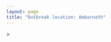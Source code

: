 ```yaml
---
layout: page
title: "Outbreak location: Ambarnath"
---
```

<div id="mapid">
<script src="https://buda-magenta.github.io/hazard_map/load_map.js"></script>
><script>
var marker_outbreak = L.marker([19.143607, 73.295535],{"autoPan": true}).addTo(map); marker_outbreak.bindTooltip("Ambarnath").openTooltip();

var circle_1 = L.circle([19.194329, 72.970178], {"pane": "markerPane", "color": "red", "fill": true, "fillOpacity": 0.2, "fillRule": "evenodd", "lineCap": "round", "lineJoin": "round", "opacity": 1.0, "radius": 672892, "stroke": true, "weight": 2}).addTo(map);
circle_1.bindTooltip("Thane<br>rank: 1<br>hazard index: 0.168223")

var circle_2 = L.circle([25.895924, 82.437716], {"pane": "markerPane", "color": "red", "fill": true, "fillOpacity": 0.2, "fillRule": "evenodd", "lineCap": "round", "lineJoin": "round", "opacity": 1.0, "radius": 512451, "stroke": true, "weight": 2}).addTo(map);
circle_2.bindTooltip("Badlapur<br>rank: 2<br>hazard index: 0.128113")

var circle_3 = L.circle([19.261944, 73.194760], {"pane": "markerPane", "color": "red", "fill": true, "fillOpacity": 0.2, "fillRule": "evenodd", "lineCap": "round", "lineJoin": "round", "opacity": 1.0, "radius": 229942, "stroke": true, "weight": 2}).addTo(map);
circle_3.bindTooltip("Ulhas Nagar<br>rank: 3<br>hazard index: 0.057486")

var circle_4 = L.circle([19.075990, 72.877393], {"pane": "markerPane", "color": "red", "fill": true, "fillOpacity": 0.2, "fillRule": "evenodd", "lineCap": "round", "lineJoin": "round", "opacity": 1.0, "radius": 55414, "stroke": true, "weight": 2}).addTo(map);
circle_4.bindTooltip("Mumbai<br>rank: 4<br>hazard index: 0.013854")

var circle_5 = L.circle([18.521428, 73.854454], {"pane": "markerPane", "color": "red", "fill": true, "fillOpacity": 0.2, "fillRule": "evenodd", "lineCap": "round", "lineJoin": "round", "opacity": 1.0, "radius": 14188, "stroke": true, "weight": 2}).addTo(map);
circle_5.bindTooltip("Pune<br>rank: 5<br>hazard index: 0.003547")

var circle_6 = L.circle([20.011247, 73.790236], {"pane": "markerPane", "color": "red", "fill": true, "fillOpacity": 0.2, "fillRule": "evenodd", "lineCap": "round", "lineJoin": "round", "opacity": 1.0, "radius": 7259, "stroke": true, "weight": 2}).addTo(map);
circle_6.bindTooltip("Nashik<br>rank: 6<br>hazard index: 0.001815")

var circle_7 = L.circle([15.398403, 73.812918], {"pane": "markerPane", "color": "red", "fill": true, "fillOpacity": 0.2, "fillRule": "evenodd", "lineCap": "round", "lineJoin": "round", "opacity": 1.0, "radius": 5442, "stroke": true, "weight": 2}).addTo(map);
circle_7.bindTooltip("Vasco Da Gama<br>rank: 7<br>hazard index: 0.001361")

var circle_8 = L.circle([17.636129, 74.298278], {"pane": "markerPane", "color": "red", "fill": true, "fillOpacity": 0.2, "fillRule": "evenodd", "lineCap": "round", "lineJoin": "round", "opacity": 1.0, "radius": 4743, "stroke": true, "weight": 2}).addTo(map);
circle_8.bindTooltip("Satara<br>rank: 8<br>hazard index: 0.001186")

var circle_9 = L.circle([18.627929, 73.800983], {"pane": "markerPane", "color": "red", "fill": true, "fillOpacity": 0.2, "fillRule": "evenodd", "lineCap": "round", "lineJoin": "round", "opacity": 1.0, "radius": 4655, "stroke": true, "weight": 2}).addTo(map);
circle_9.bindTooltip("Pimpri Chinchwad<br>rank: 9<br>hazard index: 0.001164")

var circle_10 = L.circle([19.439885, 72.880383], {"pane": "markerPane", "color": "red", "fill": true, "fillOpacity": 0.2, "fillRule": "evenodd", "lineCap": "round", "lineJoin": "round", "opacity": 1.0, "radius": 2943, "stroke": true, "weight": 2}).addTo(map);
circle_10.bindTooltip("Vasai<br>rank: 10<br>hazard index: 0.000736")

var circle_11 = L.circle([26.838100, 80.934600], {"pane": "markerPane", "color": "red", "fill": true, "fillOpacity": 0.2, "fillRule": "evenodd", "lineCap": "round", "lineJoin": "round", "opacity": 1.0, "radius": 2262, "stroke": true, "weight": 2}).addTo(map);
circle_11.bindTooltip("Lucknow<br>rank: 11<br>hazard index: 0.000566")

var circle_12 = L.circle([19.295200, 72.854400], {"pane": "markerPane", "color": "red", "fill": true, "fillOpacity": 0.2, "fillRule": "evenodd", "lineCap": "round", "lineJoin": "round", "opacity": 1.0, "radius": 1963, "stroke": true, "weight": 2}).addTo(map);
circle_12.bindTooltip("Mira-Bhayandar<br>rank: 12<br>hazard index: 0.000491")

var circle_13 = L.circle([19.362531, 73.078475], {"pane": "markerPane", "color": "red", "fill": true, "fillOpacity": 0.2, "fillRule": "evenodd", "lineCap": "round", "lineJoin": "round", "opacity": 1.0, "radius": 1714, "stroke": true, "weight": 2}).addTo(map);
circle_13.bindTooltip("Bhiwandi<br>rank: 13<br>hazard index: 0.000429")

var circle_14 = L.circle([28.651718, 77.221939], {"pane": "markerPane", "color": "red", "fill": true, "fillOpacity": 0.2, "fillRule": "evenodd", "lineCap": "round", "lineJoin": "round", "opacity": 1.0, "radius": 1368, "stroke": true, "weight": 2}).addTo(map);
circle_14.bindTooltip("Delhi<br>rank: 14<br>hazard index: 0.000342")

var circle_15 = L.circle([12.869810, 74.843008], {"pane": "markerPane", "color": "red", "fill": true, "fillOpacity": 0.2, "fillRule": "evenodd", "lineCap": "round", "lineJoin": "round", "opacity": 1.0, "radius": 1079, "stroke": true, "weight": 2}).addTo(map);
circle_15.bindTooltip("Mangalore<br>rank: 15<br>hazard index: 0.000270")

var circle_16 = L.circle([25.335649, 83.007629], {"pane": "markerPane", "color": "red", "fill": true, "fillOpacity": 0.2, "fillRule": "evenodd", "lineCap": "round", "lineJoin": "round", "opacity": 1.0, "radius": 965, "stroke": true, "weight": 2}).addTo(map);
circle_16.bindTooltip("Varanasi<br>rank: 16<br>hazard index: 0.000241")

var circle_17 = L.circle([21.170200, 72.831100], {"pane": "markerPane", "color": "red", "fill": true, "fillOpacity": 0.2, "fillRule": "evenodd", "lineCap": "round", "lineJoin": "round", "opacity": 1.0, "radius": 951, "stroke": true, "weight": 2}).addTo(map);
circle_17.bindTooltip("Surat<br>rank: 17<br>hazard index: 0.000238")

var circle_18 = L.circle([23.021624, 72.579707], {"pane": "markerPane", "color": "red", "fill": true, "fillOpacity": 0.2, "fillRule": "evenodd", "lineCap": "round", "lineJoin": "round", "opacity": 1.0, "radius": 937, "stroke": true, "weight": 2}).addTo(map);
circle_18.bindTooltip("Ahmedabad<br>rank: 18<br>hazard index: 0.000234")

var circle_19 = L.circle([25.438130, 81.833800], {"pane": "markerPane", "color": "red", "fill": true, "fillOpacity": 0.2, "fillRule": "evenodd", "lineCap": "round", "lineJoin": "round", "opacity": 1.0, "radius": 897, "stroke": true, "weight": 2}).addTo(map);
circle_19.bindTooltip("Allahabad<br>rank: 19<br>hazard index: 0.000224")

var circle_20 = L.circle([19.250000, 74.750000], {"pane": "markerPane", "color": "red", "fill": true, "fillOpacity": 0.2, "fillRule": "evenodd", "lineCap": "round", "lineJoin": "round", "opacity": 1.0, "radius": 845, "stroke": true, "weight": 2}).addTo(map);
circle_20.bindTooltip("Ahmadnagar<br>rank: 20<br>hazard index: 0.000211")

var circle_21 = L.circle([23.160894, 79.949770], {"pane": "markerPane", "color": "red", "fill": true, "fillOpacity": 0.2, "fillRule": "evenodd", "lineCap": "round", "lineJoin": "round", "opacity": 1.0, "radius": 842, "stroke": true, "weight": 2}).addTo(map);
circle_21.bindTooltip("Jabalpur<br>rank: 21<br>hazard index: 0.000211")

var circle_22 = L.circle([17.388786, 78.461065], {"pane": "markerPane", "color": "red", "fill": true, "fillOpacity": 0.2, "fillRule": "evenodd", "lineCap": "round", "lineJoin": "round", "opacity": 1.0, "radius": 836, "stroke": true, "weight": 2}).addTo(map);
circle_22.bindTooltip("Hyderabad<br>rank: 22<br>hazard index: 0.000209")

var circle_23 = L.circle([21.149813, 79.082056], {"pane": "markerPane", "color": "red", "fill": true, "fillOpacity": 0.2, "fillRule": "evenodd", "lineCap": "round", "lineJoin": "round", "opacity": 1.0, "radius": 794, "stroke": true, "weight": 2}).addTo(map);
circle_23.bindTooltip("Nagpur<br>rank: 23<br>hazard index: 0.000199")

var circle_24 = L.circle([8.576971, 77.050125], {"pane": "markerPane", "color": "red", "fill": true, "fillOpacity": 0.2, "fillRule": "evenodd", "lineCap": "round", "lineJoin": "round", "opacity": 1.0, "radius": 666, "stroke": true, "weight": 2}).addTo(map);
circle_24.bindTooltip("Thiruvananthapuram<br>rank: 24<br>hazard index: 0.000167")

var circle_25 = L.circle([12.979120, 77.591300], {"pane": "markerPane", "color": "red", "fill": true, "fillOpacity": 0.2, "fillRule": "evenodd", "lineCap": "round", "lineJoin": "round", "opacity": 1.0, "radius": 622, "stroke": true, "weight": 2}).addTo(map);
circle_25.bindTooltip("Bangalore<br>rank: 25<br>hazard index: 0.000156")

var circle_26 = L.circle([20.843512, 75.525927], {"pane": "markerPane", "color": "red", "fill": true, "fillOpacity": 0.2, "fillRule": "evenodd", "lineCap": "round", "lineJoin": "round", "opacity": 1.0, "radius": 588, "stroke": true, "weight": 2}).addTo(map);
circle_26.bindTooltip("Jalgaon<br>rank: 26<br>hazard index: 0.000147")

var circle_27 = L.circle([26.671329, 83.364583], {"pane": "markerPane", "color": "red", "fill": true, "fillOpacity": 0.2, "fillRule": "evenodd", "lineCap": "round", "lineJoin": "round", "opacity": 1.0, "radius": 539, "stroke": true, "weight": 2}).addTo(map);
circle_27.bindTooltip("Gorakhpur<br>rank: 27<br>hazard index: 0.000135")

var circle_28 = L.circle([19.877263, 75.339024], {"pane": "markerPane", "color": "red", "fill": true, "fillOpacity": 0.2, "fillRule": "evenodd", "lineCap": "round", "lineJoin": "round", "opacity": 1.0, "radius": 516, "stroke": true, "weight": 2}).addTo(map);
circle_28.bindTooltip("Aurangabad<br>rank: 28<br>hazard index: 0.000129")

var circle_29 = L.circle([17.849907, 75.276320], {"pane": "markerPane", "color": "red", "fill": true, "fillOpacity": 0.2, "fillRule": "evenodd", "lineCap": "round", "lineJoin": "round", "opacity": 1.0, "radius": 500, "stroke": true, "weight": 2}).addTo(map);
circle_29.bindTooltip("Solapur<br>rank: 29<br>hazard index: 0.000125")

var circle_30 = L.circle([25.531031, 78.652689], {"pane": "markerPane", "color": "red", "fill": true, "fillOpacity": 0.2, "fillRule": "evenodd", "lineCap": "round", "lineJoin": "round", "opacity": 1.0, "radius": 482, "stroke": true, "weight": 2}).addTo(map);
circle_30.bindTooltip("Jhansi<br>rank: 30<br>hazard index: 0.000121")

var circle_31 = L.circle([22.541418, 88.357691], {"pane": "markerPane", "color": "red", "fill": true, "fillOpacity": 0.2, "fillRule": "evenodd", "lineCap": "round", "lineJoin": "round", "opacity": 1.0, "radius": 473, "stroke": true, "weight": 2}).addTo(map);
circle_31.bindTooltip("Kolkata<br>rank: 31<br>hazard index: 0.000118")

var circle_32 = L.circle([13.083694, 80.270186], {"pane": "markerPane", "color": "red", "fill": true, "fillOpacity": 0.2, "fillRule": "evenodd", "lineCap": "round", "lineJoin": "round", "opacity": 1.0, "radius": 400, "stroke": true, "weight": 2}).addTo(map);
circle_32.bindTooltip("Chennai<br>rank: 32<br>hazard index: 0.000100")

var circle_33 = L.circle([11.258608, 75.778874], {"pane": "markerPane", "color": "red", "fill": true, "fillOpacity": 0.2, "fillRule": "evenodd", "lineCap": "round", "lineJoin": "round", "opacity": 1.0, "radius": 370, "stroke": true, "weight": 2}).addTo(map);
circle_33.bindTooltip("Kozhikode<br>rank: 33<br>hazard index: 0.000093")

var circle_34 = L.circle([22.297314, 73.194257], {"pane": "markerPane", "color": "red", "fill": true, "fillOpacity": 0.2, "fillRule": "evenodd", "lineCap": "round", "lineJoin": "round", "opacity": 1.0, "radius": 363, "stroke": true, "weight": 2}).addTo(map);
circle_34.bindTooltip("Vadodara<br>rank: 34<br>hazard index: 0.000091")

var circle_35 = L.circle([20.952407, 72.932383], {"pane": "markerPane", "color": "red", "fill": true, "fillOpacity": 0.2, "fillRule": "evenodd", "lineCap": "round", "lineJoin": "round", "opacity": 1.0, "radius": 360, "stroke": true, "weight": 2}).addTo(map);
circle_35.bindTooltip("Navsari<br>rank: 35<br>hazard index: 0.000090")

var circle_36 = L.circle([19.169335, 77.311013], {"pane": "markerPane", "color": "red", "fill": true, "fillOpacity": 0.2, "fillRule": "evenodd", "lineCap": "round", "lineJoin": "round", "opacity": 1.0, "radius": 352, "stroke": true, "weight": 2}).addTo(map);
circle_36.bindTooltip("Nanded Waghala<br>rank: 36<br>hazard index: 0.000088")

var circle_37 = L.circle([20.432402, 73.141172], {"pane": "markerPane", "color": "red", "fill": true, "fillOpacity": 0.2, "fillRule": "evenodd", "lineCap": "round", "lineJoin": "round", "opacity": 1.0, "radius": 346, "stroke": true, "weight": 2}).addTo(map);
circle_37.bindTooltip("Valsad<br>rank: 37<br>hazard index: 0.000087")

var circle_38 = L.circle([20.993276, 75.839983], {"pane": "markerPane", "color": "red", "fill": true, "fillOpacity": 0.2, "fillRule": "evenodd", "lineCap": "round", "lineJoin": "round", "opacity": 1.0, "radius": 332, "stroke": true, "weight": 2}).addTo(map);
circle_38.bindTooltip("Bhusawal<br>rank: 38<br>hazard index: 0.000083")

var circle_39 = L.circle([23.258486, 77.401989], {"pane": "markerPane", "color": "red", "fill": true, "fillOpacity": 0.2, "fillRule": "evenodd", "lineCap": "round", "lineJoin": "round", "opacity": 1.0, "radius": 331, "stroke": true, "weight": 2}).addTo(map);
circle_39.bindTooltip("Bhopal<br>rank: 39<br>hazard index: 0.000083")

var circle_40 = L.circle([25.609324, 85.123525], {"pane": "markerPane", "color": "red", "fill": true, "fillOpacity": 0.2, "fillRule": "evenodd", "lineCap": "round", "lineJoin": "round", "opacity": 1.0, "radius": 322, "stroke": true, "weight": 2}).addTo(map);
circle_40.bindTooltip("Patna<br>rank: 40<br>hazard index: 0.000081")

var circle_41 = L.circle([8.887951, 76.595501], {"pane": "markerPane", "color": "red", "fill": true, "fillOpacity": 0.2, "fillRule": "evenodd", "lineCap": "round", "lineJoin": "round", "opacity": 1.0, "radius": 309, "stroke": true, "weight": 2}).addTo(map);
circle_41.bindTooltip("Kollam<br>rank: 41<br>hazard index: 0.000077")

var circle_42 = L.circle([19.918233, 75.868625], {"pane": "markerPane", "color": "red", "fill": true, "fillOpacity": 0.2, "fillRule": "evenodd", "lineCap": "round", "lineJoin": "round", "opacity": 1.0, "radius": 284, "stroke": true, "weight": 2}).addTo(map);
circle_42.bindTooltip("Jalna<br>rank: 42<br>hazard index: 0.000071")

var circle_43 = L.circle([10.525626, 76.213254], {"pane": "markerPane", "color": "red", "fill": true, "fillOpacity": 0.2, "fillRule": "evenodd", "lineCap": "round", "lineJoin": "round", "opacity": 1.0, "radius": 282, "stroke": true, "weight": 2}).addTo(map);
circle_43.bindTooltip("Thrissur<br>rank: 43<br>hazard index: 0.000071")

var circle_44 = L.circle([13.341917, 74.747323], {"pane": "markerPane", "color": "red", "fill": true, "fillOpacity": 0.2, "fillRule": "evenodd", "lineCap": "round", "lineJoin": "round", "opacity": 1.0, "radius": 279, "stroke": true, "weight": 2}).addTo(map);
circle_44.bindTooltip("Udupi<br>rank: 44<br>hazard index: 0.000070")

var circle_45 = L.circle([16.850253, 74.594888], {"pane": "markerPane", "color": "red", "fill": true, "fillOpacity": 0.2, "fillRule": "evenodd", "lineCap": "round", "lineJoin": "round", "opacity": 1.0, "radius": 260, "stroke": true, "weight": 2}).addTo(map);
circle_45.bindTooltip("Sangli<br>rank: 45<br>hazard index: 0.000065")

var circle_46 = L.circle([26.055318, 82.993139], {"pane": "markerPane", "color": "red", "fill": true, "fillOpacity": 0.2, "fillRule": "evenodd", "lineCap": "round", "lineJoin": "round", "opacity": 1.0, "radius": 249, "stroke": true, "weight": 2}).addTo(map);
circle_46.bindTooltip("Nizamabad<br>rank: 46<br>hazard index: 0.000062")

var circle_47 = L.circle([25.954628, 83.647350], {"pane": "markerPane", "color": "red", "fill": true, "fillOpacity": 0.2, "fillRule": "evenodd", "lineCap": "round", "lineJoin": "round", "opacity": 1.0, "radius": 224, "stroke": true, "weight": 2}).addTo(map);
circle_47.bindTooltip("Maunath Bhanjan<br>rank: 47<br>hazard index: 0.000056")

var circle_48 = L.circle([24.500000, 81.000000], {"pane": "markerPane", "color": "red", "fill": true, "fillOpacity": 0.2, "fillRule": "evenodd", "lineCap": "round", "lineJoin": "round", "opacity": 1.0, "radius": 212, "stroke": true, "weight": 2}).addTo(map);
circle_48.bindTooltip("Satna<br>rank: 48<br>hazard index: 0.000053")

var circle_49 = L.circle([15.351838, 75.137985], {"pane": "markerPane", "color": "red", "fill": true, "fillOpacity": 0.2, "fillRule": "evenodd", "lineCap": "round", "lineJoin": "round", "opacity": 1.0, "radius": 207, "stroke": true, "weight": 2}).addTo(map);
circle_49.bindTooltip("Hubli<br>rank: 49<br>hazard index: 0.000052")

var circle_50 = L.circle([19.290314, 76.602903], {"pane": "markerPane", "color": "red", "fill": true, "fillOpacity": 0.2, "fillRule": "evenodd", "lineCap": "round", "lineJoin": "round", "opacity": 1.0, "radius": 206, "stroke": true, "weight": 2}).addTo(map);
circle_50.bindTooltip("Parbhani<br>rank: 50<br>hazard index: 0.000052")

var circle_51 = L.circle([24.759267, 81.655000], {"pane": "markerPane", "color": "red", "fill": true, "fillOpacity": 0.2, "fillRule": "evenodd", "lineCap": "round", "lineJoin": "round", "opacity": 1.0, "radius": 189, "stroke": true, "weight": 2}).addTo(map);
circle_51.bindTooltip("Rewa<br>rank: 51<br>hazard index: 0.000047")

var circle_52 = L.circle([24.935635, 82.647701], {"pane": "markerPane", "color": "red", "fill": true, "fillOpacity": 0.2, "fillRule": "evenodd", "lineCap": "round", "lineJoin": "round", "opacity": 1.0, "radius": 187, "stroke": true, "weight": 2}).addTo(map);
circle_52.bindTooltip("Mirzapur<br>rank: 52<br>hazard index: 0.000047")

var circle_53 = L.circle([26.915458, 75.818982], {"pane": "markerPane", "color": "red", "fill": true, "fillOpacity": 0.2, "fillRule": "evenodd", "lineCap": "round", "lineJoin": "round", "opacity": 1.0, "radius": 182, "stroke": true, "weight": 2}).addTo(map);
circle_53.bindTooltip("Jaipur<br>rank: 53<br>hazard index: 0.000046")

var circle_54 = L.circle([24.197443, 82.666145], {"pane": "markerPane", "color": "red", "fill": true, "fillOpacity": 0.2, "fillRule": "evenodd", "lineCap": "round", "lineJoin": "round", "opacity": 1.0, "radius": 176, "stroke": true, "weight": 2}).addTo(map);
circle_54.bindTooltip("Singrauli<br>rank: 54<br>hazard index: 0.000044")

var circle_55 = L.circle([20.761862, 77.192172], {"pane": "markerPane", "color": "red", "fill": true, "fillOpacity": 0.2, "fillRule": "evenodd", "lineCap": "round", "lineJoin": "round", "opacity": 1.0, "radius": 172, "stroke": true, "weight": 2}).addTo(map);
circle_55.bindTooltip("Akola<br>rank: 55<br>hazard index: 0.000043")

var circle_56 = L.circle([20.325704, 78.116914], {"pane": "markerPane", "color": "red", "fill": true, "fillOpacity": 0.2, "fillRule": "evenodd", "lineCap": "round", "lineJoin": "round", "opacity": 1.0, "radius": 170, "stroke": true, "weight": 2}).addTo(map);
circle_56.bindTooltip("Yavatmal<br>rank: 56<br>hazard index: 0.000043")

var circle_57 = L.circle([26.269721, 82.994425], {"pane": "markerPane", "color": "red", "fill": true, "fillOpacity": 0.2, "fillRule": "evenodd", "lineCap": "round", "lineJoin": "round", "opacity": 1.0, "radius": 169, "stroke": true, "weight": 2}).addTo(map);
circle_57.bindTooltip("Burhanpur<br>rank: 57<br>hazard index: 0.000042")

var circle_58 = L.circle([9.931308, 76.267414], {"pane": "markerPane", "color": "red", "fill": true, "fillOpacity": 0.2, "fillRule": "evenodd", "lineCap": "round", "lineJoin": "round", "opacity": 1.0, "radius": 166, "stroke": true, "weight": 2}).addTo(map);
circle_58.bindTooltip("Kochi<br>rank: 58<br>hazard index: 0.000042")

var circle_59 = L.circle([16.702841, 74.240533], {"pane": "markerPane", "color": "red", "fill": true, "fillOpacity": 0.2, "fillRule": "evenodd", "lineCap": "round", "lineJoin": "round", "opacity": 1.0, "radius": 163, "stroke": true, "weight": 2}).addTo(map);
circle_59.bindTooltip("Kolhapur<br>rank: 59<br>hazard index: 0.000041")

var circle_60 = L.circle([26.460914, 80.321759], {"pane": "markerPane", "color": "red", "fill": true, "fillOpacity": 0.2, "fillRule": "evenodd", "lineCap": "round", "lineJoin": "round", "opacity": 1.0, "radius": 161, "stroke": true, "weight": 2}).addTo(map);
circle_60.bindTooltip("Kanpur<br>rank: 60<br>hazard index: 0.000040")

var circle_61 = L.circle([25.843539, 80.918004], {"pane": "markerPane", "color": "red", "fill": true, "fillOpacity": 0.2, "fillRule": "evenodd", "lineCap": "round", "lineJoin": "round", "opacity": 1.0, "radius": 155, "stroke": true, "weight": 2}).addTo(map);
circle_61.bindTooltip("Fatehpur<br>rank: 61<br>hazard index: 0.000039")

var circle_62 = L.circle([26.250000, 81.250000], {"pane": "markerPane", "color": "red", "fill": true, "fillOpacity": 0.2, "fillRule": "evenodd", "lineCap": "round", "lineJoin": "round", "opacity": 1.0, "radius": 153, "stroke": true, "weight": 2}).addTo(map);
circle_62.bindTooltip("Rae Bareli<br>rank: 62<br>hazard index: 0.000038")

var circle_63 = L.circle([24.900100, 84.018211], {"pane": "markerPane", "color": "red", "fill": true, "fillOpacity": 0.2, "fillRule": "evenodd", "lineCap": "round", "lineJoin": "round", "opacity": 1.0, "radius": 152, "stroke": true, "weight": 2}).addTo(map);
circle_63.bindTooltip("Sasaram<br>rank: 63<br>hazard index: 0.000038")

var circle_64 = L.circle([25.264902, 82.985787], {"pane": "markerPane", "color": "red", "fill": true, "fillOpacity": 0.2, "fillRule": "evenodd", "lineCap": "round", "lineJoin": "round", "opacity": 1.0, "radius": 151, "stroke": true, "weight": 2}).addTo(map);
circle_64.bindTooltip("Morvi<br>rank: 64<br>hazard index: 0.000038")

var circle_65 = L.circle([26.575504, 80.613762], {"pane": "markerPane", "color": "red", "fill": true, "fillOpacity": 0.2, "fillRule": "evenodd", "lineCap": "round", "lineJoin": "round", "opacity": 1.0, "radius": 143, "stroke": true, "weight": 2}).addTo(map);
circle_65.bindTooltip("Unnao<br>rank: 65<br>hazard index: 0.000036")

var circle_66 = L.circle([21.977864, 76.568828], {"pane": "markerPane", "color": "red", "fill": true, "fillOpacity": 0.2, "fillRule": "evenodd", "lineCap": "round", "lineJoin": "round", "opacity": 1.0, "radius": 139, "stroke": true, "weight": 2}).addTo(map);
circle_66.bindTooltip("Khandwa<br>rank: 66<br>hazard index: 0.000035")

var circle_67 = L.circle([25.795593, 82.488341], {"pane": "markerPane", "color": "red", "fill": true, "fillOpacity": 0.2, "fillRule": "evenodd", "lineCap": "round", "lineJoin": "round", "opacity": 1.0, "radius": 137, "stroke": true, "weight": 2}).addTo(map);
circle_67.bindTooltip("Jaunpur<br>rank: 67<br>hazard index: 0.000034")

var circle_68 = L.circle([21.237947, 81.633683], {"pane": "markerPane", "color": "red", "fill": true, "fillOpacity": 0.2, "fillRule": "evenodd", "lineCap": "round", "lineJoin": "round", "opacity": 1.0, "radius": 137, "stroke": true, "weight": 2}).addTo(map);
circle_68.bindTooltip("Raipur<br>rank: 68<br>hazard index: 0.000034")

var circle_69 = L.circle([26.022697, 83.028873], {"pane": "markerPane", "color": "red", "fill": true, "fillOpacity": 0.2, "fillRule": "evenodd", "lineCap": "round", "lineJoin": "round", "opacity": 1.0, "radius": 125, "stroke": true, "weight": 2}).addTo(map);
circle_69.bindTooltip("Azamgarh<br>rank: 69<br>hazard index: 0.000031")

var circle_70 = L.circle([26.423847, 83.762732], {"pane": "markerPane", "color": "red", "fill": true, "fillOpacity": 0.2, "fillRule": "evenodd", "lineCap": "round", "lineJoin": "round", "opacity": 1.0, "radius": 124, "stroke": true, "weight": 2}).addTo(map);
circle_70.bindTooltip("Deoria<br>rank: 70<br>hazard index: 0.000031")

var circle_71 = L.circle([25.572433, 83.609605], {"pane": "markerPane", "color": "red", "fill": true, "fillOpacity": 0.2, "fillRule": "evenodd", "lineCap": "round", "lineJoin": "round", "opacity": 1.0, "radius": 123, "stroke": true, "weight": 2}).addTo(map);
circle_71.bindTooltip("Medinipur<br>rank: 71<br>hazard index: 0.000031")

var circle_72 = L.circle([9.500665, 76.412414], {"pane": "markerPane", "color": "red", "fill": true, "fillOpacity": 0.2, "fillRule": "evenodd", "lineCap": "round", "lineJoin": "round", "opacity": 1.0, "radius": 117, "stroke": true, "weight": 2}).addTo(map);
circle_72.bindTooltip("Alappuzha<br>rank: 72<br>hazard index: 0.000029")

var circle_73 = L.circle([25.280733, 83.125128], {"pane": "markerPane", "color": "red", "fill": true, "fillOpacity": 0.2, "fillRule": "evenodd", "lineCap": "round", "lineJoin": "round", "opacity": 1.0, "radius": 116, "stroke": true, "weight": 2}).addTo(map);
circle_73.bindTooltip("Mughal Sarai<br>rank: 73<br>hazard index: 0.000029")

var circle_74 = L.circle([26.131004, 84.391257], {"pane": "markerPane", "color": "red", "fill": true, "fillOpacity": 0.2, "fillRule": "evenodd", "lineCap": "round", "lineJoin": "round", "opacity": 1.0, "radius": 116, "stroke": true, "weight": 2}).addTo(map);
circle_74.bindTooltip("Siwan<br>rank: 74<br>hazard index: 0.000029")

var circle_75 = L.circle([22.720362, 75.868200], {"pane": "markerPane", "color": "red", "fill": true, "fillOpacity": 0.2, "fillRule": "evenodd", "lineCap": "round", "lineJoin": "round", "opacity": 1.0, "radius": 114, "stroke": true, "weight": 2}).addTo(map);
circle_75.bindTooltip("Indore<br>rank: 75<br>hazard index: 0.000029")

var circle_76 = L.circle([15.857267, 74.506934], {"pane": "markerPane", "color": "red", "fill": true, "fillOpacity": 0.2, "fillRule": "evenodd", "lineCap": "round", "lineJoin": "round", "opacity": 1.0, "radius": 107, "stroke": true, "weight": 2}).addTo(map);
circle_76.bindTooltip("Belgaum<br>rank: 76<br>hazard index: 0.000027")

var circle_77 = L.circle([26.638076, 82.059024], {"pane": "markerPane", "color": "red", "fill": true, "fillOpacity": 0.2, "fillRule": "evenodd", "lineCap": "round", "lineJoin": "round", "opacity": 1.0, "radius": 106, "stroke": true, "weight": 2}).addTo(map);
circle_77.bindTooltip("Faizabad<br>rank: 77<br>hazard index: 0.000027")

var circle_78 = L.circle([11.001812, 76.962842], {"pane": "markerPane", "color": "red", "fill": true, "fillOpacity": 0.2, "fillRule": "evenodd", "lineCap": "round", "lineJoin": "round", "opacity": 1.0, "radius": 97, "stroke": true, "weight": 2}).addTo(map);
circle_78.bindTooltip("Coimbatore<br>rank: 78<br>hazard index: 0.000024")

var circle_79 = L.circle([26.724789, 82.793269], {"pane": "markerPane", "color": "red", "fill": true, "fillOpacity": 0.2, "fillRule": "evenodd", "lineCap": "round", "lineJoin": "round", "opacity": 1.0, "radius": 96, "stroke": true, "weight": 2}).addTo(map);
circle_79.bindTooltip("Basti<br>rank: 79<br>hazard index: 0.000024")

var circle_80 = L.circle([25.562071, 84.015672], {"pane": "markerPane", "color": "red", "fill": true, "fillOpacity": 0.2, "fillRule": "evenodd", "lineCap": "round", "lineJoin": "round", "opacity": 1.0, "radius": 93, "stroke": true, "weight": 2}).addTo(map);
circle_80.bindTooltip("Buxar<br>rank: 80<br>hazard index: 0.000023")

var circle_81 = L.circle([25.877933, 84.119959], {"pane": "markerPane", "color": "red", "fill": true, "fillOpacity": 0.2, "fillRule": "evenodd", "lineCap": "round", "lineJoin": "round", "opacity": 1.0, "radius": 92, "stroke": true, "weight": 2}).addTo(map);
circle_81.bindTooltip("Ballia<br>rank: 81<br>hazard index: 0.000023")

var circle_82 = L.circle([27.109667, 81.918329], {"pane": "markerPane", "color": "red", "fill": true, "fillOpacity": 0.2, "fillRule": "evenodd", "lineCap": "round", "lineJoin": "round", "opacity": 1.0, "radius": 90, "stroke": true, "weight": 2}).addTo(map);
circle_82.bindTooltip("Gonda<br>rank: 82<br>hazard index: 0.000023")

var circle_83 = L.circle([25.603508, 83.507454], {"pane": "markerPane", "color": "red", "fill": true, "fillOpacity": 0.2, "fillRule": "evenodd", "lineCap": "round", "lineJoin": "round", "opacity": 1.0, "radius": 88, "stroke": true, "weight": 2}).addTo(map);
circle_83.bindTooltip("Ghazipur<br>rank: 83<br>hazard index: 0.000022")

var circle_84 = L.circle([21.154541, 77.644296], {"pane": "markerPane", "color": "red", "fill": true, "fillOpacity": 0.2, "fillRule": "evenodd", "lineCap": "round", "lineJoin": "round", "opacity": 1.0, "radius": 85, "stroke": true, "weight": 2}).addTo(map);
circle_84.bindTooltip("Amravati<br>rank: 84<br>hazard index: 0.000021")

var circle_85 = L.circle([16.695935, 74.455575], {"pane": "markerPane", "color": "red", "fill": true, "fillOpacity": 0.2, "fillRule": "evenodd", "lineCap": "round", "lineJoin": "round", "opacity": 1.0, "radius": 85, "stroke": true, "weight": 2}).addTo(map);
circle_85.bindTooltip("Ichalkaranji<br>rank: 85<br>hazard index: 0.000021")

var circle_86 = L.circle([22.305199, 70.802834], {"pane": "markerPane", "color": "red", "fill": true, "fillOpacity": 0.2, "fillRule": "evenodd", "lineCap": "round", "lineJoin": "round", "opacity": 1.0, "radius": 79, "stroke": true, "weight": 2}).addTo(map);
circle_86.bindTooltip("Rajkot<br>rank: 86<br>hazard index: 0.000020")

var circle_87 = L.circle([24.578721, 73.686257], {"pane": "markerPane", "color": "red", "fill": true, "fillOpacity": 0.2, "fillRule": "evenodd", "lineCap": "round", "lineJoin": "round", "opacity": 1.0, "radius": 77, "stroke": true, "weight": 2}).addTo(map);
circle_87.bindTooltip("Udaipur<br>rank: 87<br>hazard index: 0.000019")

var circle_88 = L.circle([20.030976, 79.358139], {"pane": "markerPane", "color": "red", "fill": true, "fillOpacity": 0.2, "fillRule": "evenodd", "lineCap": "round", "lineJoin": "round", "opacity": 1.0, "radius": 70, "stroke": true, "weight": 2}).addTo(map);
circle_88.bindTooltip("Chandrapur<br>rank: 88<br>hazard index: 0.000018")

var circle_89 = L.circle([11.664300, 78.146000], {"pane": "markerPane", "color": "red", "fill": true, "fillOpacity": 0.2, "fillRule": "evenodd", "lineCap": "round", "lineJoin": "round", "opacity": 1.0, "radius": 70, "stroke": true, "weight": 2}).addTo(map);
circle_89.bindTooltip("Salem<br>rank: 89<br>hazard index: 0.000018")

var circle_90 = L.circle([26.242511, 82.296169], {"pane": "markerPane", "color": "red", "fill": true, "fillOpacity": 0.2, "fillRule": "evenodd", "lineCap": "round", "lineJoin": "round", "opacity": 1.0, "radius": 69, "stroke": true, "weight": 2}).addTo(map);
circle_90.bindTooltip("Sultanpur<br>rank: 90<br>hazard index: 0.000017")

var circle_91 = L.circle([20.266777, 85.843559], {"pane": "markerPane", "color": "red", "fill": true, "fillOpacity": 0.2, "fillRule": "evenodd", "lineCap": "round", "lineJoin": "round", "opacity": 1.0, "radius": 67, "stroke": true, "weight": 2}).addTo(map);
circle_91.bindTooltip("Bhubaneswar<br>rank: 91<br>hazard index: 0.000017")

var circle_92 = L.circle([30.733442, 76.779714], {"pane": "markerPane", "color": "red", "fill": true, "fillOpacity": 0.2, "fillRule": "evenodd", "lineCap": "round", "lineJoin": "round", "opacity": 1.0, "radius": 65, "stroke": true, "weight": 2}).addTo(map);
circle_92.bindTooltip("Chandigarh<br>rank: 92<br>hazard index: 0.000016")

var circle_93 = L.circle([22.801519, 86.202958], {"pane": "markerPane", "color": "red", "fill": true, "fillOpacity": 0.2, "fillRule": "evenodd", "lineCap": "round", "lineJoin": "round", "opacity": 1.0, "radius": 62, "stroke": true, "weight": 2}).addTo(map);
circle_93.bindTooltip("Jamshedpur<br>rank: 93<br>hazard index: 0.000016")

var circle_94 = L.circle([14.475294, 78.821686], {"pane": "markerPane", "color": "red", "fill": true, "fillOpacity": 0.2, "fillRule": "evenodd", "lineCap": "round", "lineJoin": "round", "opacity": 1.0, "radius": 54, "stroke": true, "weight": 2}).addTo(map);
circle_94.bindTooltip("Kadapa<br>rank: 94<br>hazard index: 0.000014")

var circle_95 = L.circle([9.926115, 78.114098], {"pane": "markerPane", "color": "red", "fill": true, "fillOpacity": 0.2, "fillRule": "evenodd", "lineCap": "round", "lineJoin": "round", "opacity": 1.0, "radius": 51, "stroke": true, "weight": 2}).addTo(map);
circle_95.bindTooltip("Madurai<br>rank: 95<br>hazard index: 0.000013")

var circle_96 = L.circle([8.188047, 77.429049], {"pane": "markerPane", "color": "red", "fill": true, "fillOpacity": 0.2, "fillRule": "evenodd", "lineCap": "round", "lineJoin": "round", "opacity": 1.0, "radius": 50, "stroke": true, "weight": 2}).addTo(map);
circle_96.bindTooltip("Nagercoil<br>rank: 96<br>hazard index: 0.000013")

var circle_97 = L.circle([18.351469, 76.755121], {"pane": "markerPane", "color": "red", "fill": true, "fillOpacity": 0.2, "fillRule": "evenodd", "lineCap": "round", "lineJoin": "round", "opacity": 1.0, "radius": 49, "stroke": true, "weight": 2}).addTo(map);
circle_97.bindTooltip("Latur<br>rank: 97<br>hazard index: 0.000012")

var circle_98 = L.circle([17.723128, 83.301284], {"pane": "markerPane", "color": "red", "fill": true, "fillOpacity": 0.2, "fillRule": "evenodd", "lineCap": "round", "lineJoin": "round", "opacity": 1.0, "radius": 48, "stroke": true, "weight": 2}).addTo(map);
circle_98.bindTooltip("Visakhapatnam<br>rank: 98<br>hazard index: 0.000012")

var circle_99 = L.circle([18.793568, 80.815939], {"pane": "markerPane", "color": "red", "fill": true, "fillOpacity": 0.2, "fillRule": "evenodd", "lineCap": "round", "lineJoin": "round", "opacity": 1.0, "radius": 47, "stroke": true, "weight": 2}).addTo(map);
circle_99.bindTooltip("Bijapur<br>rank: 99<br>hazard index: 0.000012")

var circle_100 = L.circle([27.209822, 79.048137], {"pane": "markerPane", "color": "red", "fill": true, "fillOpacity": 0.2, "fillRule": "evenodd", "lineCap": "round", "lineJoin": "round", "opacity": 1.0, "radius": 47, "stroke": true, "weight": 2}).addTo(map);
circle_100.bindTooltip("Mainpuri<br>rank: 100<br>hazard index: 0.000012")
</script>
</div>